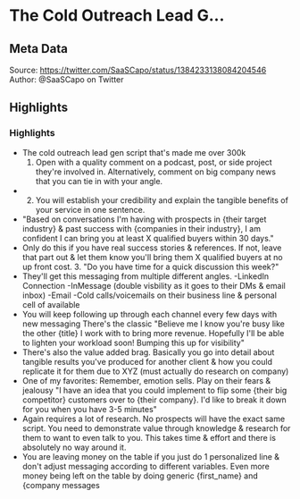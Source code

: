 # The Cold Outreach Lead G...

## Meta Data

Source:  https://twitter.com/SaaSCapo/status/1384233138084204546 
Author: @SaaSCapo on Twitter

## Highlights

### Highlights

- The cold outreach lead gen script that's made me over 300k
  1. Open with a quality comment on a podcast, post, or side project they're involved in.
  Alternatively, comment on big company news that you can tie in with your angle.
- 2. You will establish your credibility and explain the tangible benefits of your service in one sentence.
- "Based on conversations I'm having with prospects in {their target industry} & past success with {companies in their industry}, I am confident I can bring you at least X qualified buyers within 30 days."
- Only do this if you have real success stories & references.
  If not, leave that part out & let them know you'll bring them X qualified buyers at no up front cost.
  3. "Do you have time for a quick discussion this week?"
- They'll get this messaging from multiple different angles.
  -LinkedIn Connection -InMessage (double visbility as it goes to their DMs & email inbox)
  -Email
  -Cold calls/voicemails on their business line & personal cell of available
- You will keep following up through each channel every few days with new messaging
  There's the classic
  "Believe me I know you're busy like the other {title} I work with to bring more revenue.
  Hopefully I'll be able to lighten your workload soon!
  Bumping this up for visibility"
- There's also the value added brag.
  Basically you go into detail about tangible results you've produced for another client & how you could replicate it for them due to XYZ (must actually do research on company)
- One of my favorites:
  Remember, emotion sells.
  Play on their fears & jealousy
  "I have an idea that you could implement to flip some {their big competitor} customers over to {their company}. I'd like to break it down for you when you have 3-5 minutes"
- Again requires a lot of research.
  No prospects will have the exact same script. 
  You need to demonstrate value through knowledge & research for them to want to even talk to you.
  This takes time & effort and there is absolutely no way around it.
- You are leaving money on the table if you just do 1 personalized line & don't adjust messaging according to different variables.
  Even more money being left on the table by doing generic {first_name} and {company messages
